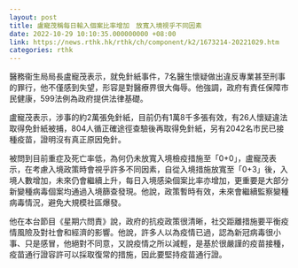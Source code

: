 ```yaml
---
layout: post
title: 盧寵茂稱每日輸入個案比率增加　放寬入境視乎不同因素
date: 2022-10-29 10:10:35.000000000 +08:00
link: https://news.rthk.hk/rthk/ch/component/k2/1673214-20221029.htm
categories: rthk
---
```


醫務衞生局局長盧寵茂表示，就免針紙事件，7名醫生懷疑做出違反專業甚至刑事的罪行，他不僅感到失望，形容是對醫療界很大侮辱。他強調，政府有責任保障市民健康，599法例為政府提供法律基礎。

盧寵茂表示，涉事的約2萬張免針紙，目前仍有1萬8千多張有效，有26人懷疑違法取得免針紙被捕，804人循正確途徑查驗後再取得免針紙，另有2042名市民已接種疫苗，證明沒有真正原因免針。 

被問到目前重症及死亡率低，為何仍未放寬入境檢疫措施至「0+0」，盧寵茂表示，在考慮入境政策時會視乎許多不同因素，自從入境措施放寬至「0+3」後，入境人數增加，未來仍會繼續上升，每日入境感染個案比率亦增加，更重要是大部分新變種病毒個案均通過入境篩查發現。他說，政策暫時有效，未來會繼續監察變種病毒情況，避免大規模社區爆發。

他在本台節目《星期六問責》說，政府的抗疫政策很清晰，社交距離措施要平衡疫情風險及對社會和經濟的影響。他說，許多人以為疫情已過，認為新冠病毒很小事、只是感冒，他絕對不同意，又說疫情之所以減輕，是基於很嚴謹的疫苗接種，疫苗通行證容許可以採取復常的措施，因此要堅持疫苗通行證。
